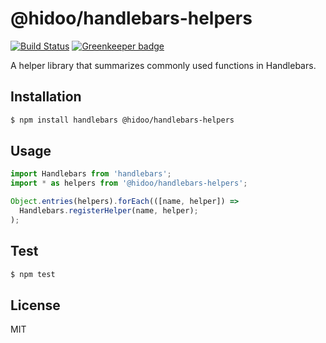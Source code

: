 # @hidoo/handlebars-helpers

[![Build Status](https://travis-ci.org/hidoo/handlebars-helpers.svg?branch=master)](https://travis-ci.org/hidoo/handlebars-helpers) [![Greenkeeper badge](https://badges.greenkeeper.io/hidoo/handlebars-helpers.svg)](https://greenkeeper.io/)

A helper library that summarizes commonly used functions in Handlebars.

## Installation

```sh
$ npm install handlebars @hidoo/handlebars-helpers
```

## Usage

```js
import Handlebars from 'handlebars';
import * as helpers from '@hidoo/handlebars-helpers';

Object.entries(helpers).forEach(([name, helper]) =>
  Handlebars.registerHelper(name, helper);
);
```

## Test

```sh
$ npm test
```

## License

MIT
